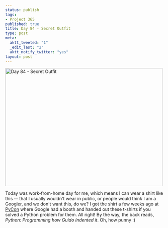 ```yaml
--- 
status: publish
tags: 
- Project 365
published: true
title: Day 84 - Secret Outfit
type: post
meta: 
  aktt_tweeted: "1"
  _edit_last: "2"
  aktt_notify_twitter: "yes"
layout: post
---
```

<a href="http://www.flickr.com/photos/freeed/5559842355/" title="Day 84 - Secret Outfit by Fred​, on Flickr"><img src="http://farm6.static.flickr.com/5229/5559842355_1c867034cc.jpg" width="500" height="375" alt="Day 84 - Secret Outfit" /></a>

Today was work-from-home day for me, which means I can wear a shirt like this -- that I usually wouldn't wear in public, or people would think I am a Googler, and we don't want this, do we? I got the shirt a few weeks ago at <a href="http://us.pycon.org/2011/">PyCon</a> where Google had a booth and handed out these t-shirts if you solved a Python problem for them. All right! By the way, the back reads, <em>Python: Programming how Guido Indented it</em>. Oh, how punny :)
